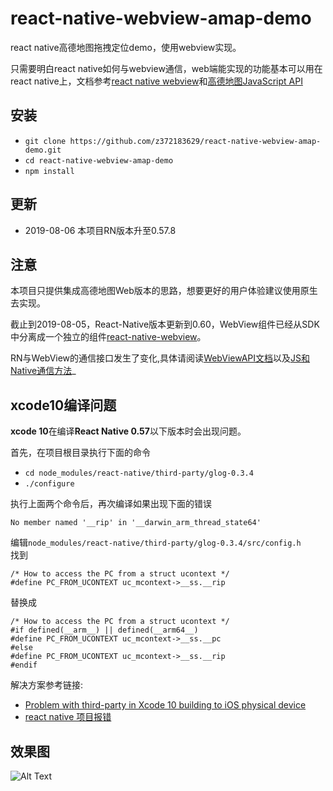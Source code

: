 # react-native-webview-amap-demo
react native高德地图拖拽定位demo，使用webview实现。

只需要明白react native如何与webview通信，web端能实现的功能基本可以用在react native上，文档参考[react native webview](https://reactnative.cn/docs/0.47/webview.html)和[高德地图JavaScript API](https://lbs.amap.com/api/javascript-api/summary/)

## 安装

*   `git clone https://github.com/z372183629/react-native-webview-amap-demo.git`
*   `cd react-native-webview-amap-demo`
*   `npm install`

## 更新
*   2019-08-06 本项目RN版本升至0.57.8

## 注意
本项目只提供集成高德地图Web版本的思路，想要更好的用户体验建议使用原生去实现。

截止到2019-08-05，React-Native版本更新到0.60，WebView组件已经从SDK中分离成一个独立的组件[react-native-webview](https://github.com/react-native-community/react-native-webview)。

RN与WebView的通信接口发生了变化,具体请阅读[WebViewAPI文档](https://github.com/react-native-community/react-native-webview/blob/master/docs/Reference.md)以及[JS和Native通信方法](https://github.com/react-native-community/react-native-webview/blob/master/docs/Guide.md#communicating-between-js-and-native)_

## xcode10编译问题
**xcode 10**在编译**React Native 0.57**以下版本时会出现问题。  

首先，在项目根目录执行下面的命令
*   `cd node_modules/react-native/third-party/glog-0.3.4`
*   `./configure`  

执行上面两个命令后，再次编译如果出现下面的错误
```
No member named '__rip' in '__darwin_arm_thread_state64'
```
编辑``node_modules/react-native/third-party/glog-0.3.4/src/config.h``  
找到
```
/* How to access the PC from a struct ucontext */
#define PC_FROM_UCONTEXT uc_mcontext->__ss.__rip
```
替换成
```
/* How to access the PC from a struct ucontext */
#if defined(__arm__) || defined(__arm64__)
#define PC_FROM_UCONTEXT uc_mcontext->__ss.__pc
#else
#define PC_FROM_UCONTEXT uc_mcontext->__ss.__rip
#endif
```

解决方案参考链接:
*   [Problem with third-party in Xcode 10 building to iOS physical device](https://github.com/facebook/react-native/issues/19839)
*   [react native 项目报错](https://www.jianshu.com/p/cf0ec5469522)

## 效果图
![Alt Text](https://github.com/z372183629/react-native-webview-amap-demo/raw/master/images/GIF.gif)
